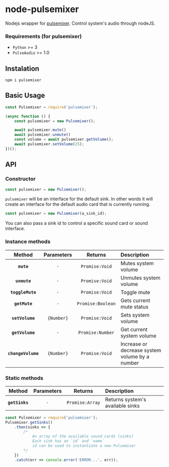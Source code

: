 # node-pulsemixer
Nodejs wrapper for [pulsemixer](https://github.com/GeorgeFilipkin/pulsemixer).
Control system's audio through nodeJS.

### Requirements (for pulsemixer)
- `Python` >= 3
- `PulseAudio` >= 1.0

## Instalation
`npm i pulsemixer`

## Basic Usage
```javascript
const Pulsemixer = require('pulsemixer');

(async function () {
    const pulsemixer = new Pulsemixer(); 

    await pulsemixer.mute()
    await pulsemixer.unmute()
    const volume = await pulsemixer.getVolume();
    await pulsemixer.setVolume(25);
})();
```
## API
### Constructor
```javascript
const pulsemixer = new Pulsemixer();
```
`pulsemixer` will be an interface for the default sink. In other words it will create an interface for the default audio card that is currently running.

```javascript
const pulsemixer = new Pulsemixer(a_sink_id);
```
You can also pass a sink id to control a specific sound card or sound interface.

### Instance methods
|Method|Parameters|Returns|Description|
|:--:|:--:|:-----:|:----------|
|**`mute`**|`-`|`Promise:Void`|Mutes system volume|
|**`unmute`**|`-`|`Promise:Void`|Unmutes system volume|
|**`toggleMute`**|`-`|`Promise:Void`|Toggle mute|
|**`getMute`**|`-`|`Promise:Boolean`|Gets current mute status|
|**`setVolume`**|`{Number}`|`Promise:Void`|Sets system volume|
|**`getVolume`**|`-`|`Promise:Number`|Get current system volume|
|**`changeVolume`**|`{Number}`|`Promise:Void`|Increase or decrease system volume by a number|

### Static methods
Method|Parameters|Returns|Description|
|:--:|:--:|:-----:|:----------|
|**`getSinks`**|`-`|`Promise:Array`|Returns system's available sinks|
```javascript
const Pulsemixer = require('pulsemixer');
Pulsemixer.getSinks()
    .then(sinks => {
        /*
            An array of the available sound cards (sinks)
            Each sink has an `id` and `name`
            id can be used to instantiate a new Pulsemixer
        */
    })
    .catch(err => console.error('ERROR...', err));
```